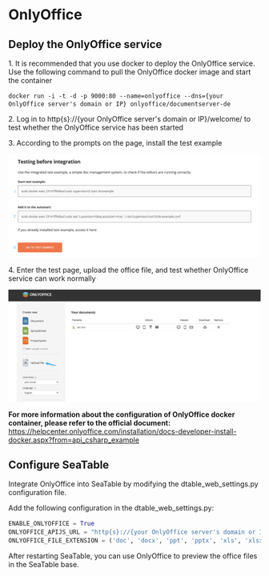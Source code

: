 # OnlyOffice

## Deploy the OnlyOffice service

1\. It is recommended that you use docker to deploy the OnlyOffice service. Use the following command to pull the OnlyOffice docker image and start the container

```
docker run -i -t -d -p 9000:80 --name=onlyoffice --dns={your OnlyOffice server's domain or IP} onlyoffice/documentserver-de

```

2\. Log in to http{s}://{your OnlyOffice server's domain or IP}/welcome/ to test whether the OnlyOffice service has been started

3\. According to the prompts on the page, install the test example

![](../../images/auto-upload/image-1636710242719.png?raw=1)

4\. Enter the test page, upload the office file, and test whether OnlyOffice service can work normally

![](../../images/auto-upload/image-1636943156207.png?raw=1)

**For more information about the configuration of OnlyOffice docker container, please refer to the official document:** <https://helpcenter.onlyoffice.com/installation/docs-developer-install-docker.aspx?from=api_csharp_example>

## Configure SeaTable

Integrate OnlyOffice into SeaTable by modifying the dtable_web_settings.py configuration file.

Add the following configuration in the dtable_web_settings.py:

```python
ENABLE_ONLYOFFICE = True
ONLYOFFICE_APIJS_URL = "http{s}://{your OnlyOffice server's domain or IP}/web-apps/apps/api/documents/api.js"
ONLYOFFICE_FILE_EXTENSION = ('doc', 'docx', 'ppt', 'pptx', 'xls', 'xlsx', 'odt', 'fodt', 'odp', 'fodp', 'ods', 'fods', 'csv', 'ppsx', 'pps')
```

After restarting SeaTable, you can use OnlyOffice to preview the office files in the SeaTable base.
